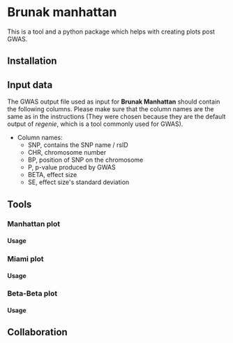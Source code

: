 # Brunak manhattan

This is a tool and a python package which helps with creating plots post GWAS.

## Installation


## Input data
The GWAS output file used as input for **Brunak Manhattan** should contain the following columns.
Please make sure that the column names are the same as in the instructions (They were chosen because
they are the default output of *regenie*, which is a tool commonly used for GWAS).
- Column names:
    - SNP, contains the SNP name / rsID
    - CHR, chromosome number
    - BP, position of SNP on the chromosome
    - P, p-value produced by GWAS
    - BETA, effect size
    - SE, effect size's standard deviation

## Tools

### Manhattan plot

#### Usage

### Miami plot

#### Usage

### Beta-Beta plot

#### Usage

## Collaboration
